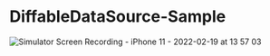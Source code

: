 # DiffableDataSource-Sample

![Simulator Screen Recording - iPhone 11 - 2022-02-19 at 13 57 03](https://user-images.githubusercontent.com/58776221/154790620-bd9afe6e-ba46-42ec-bf56-1828b63c7feb.gif)
